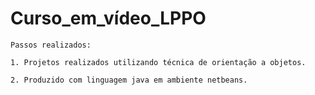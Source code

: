 # Curso_em_vídeo_LPPO

    Passos realizados:
    
    1. Projetos realizados utilizando técnica de orientação a objetos.

    2. Produzido com linguagem java em ambiente netbeans.
